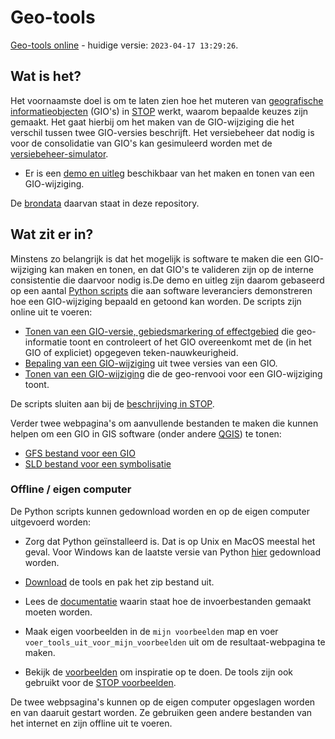 # Geo-tools

[Geo-tools online](https://geo-tools.vercel.app/) - huidige versie: `2023-04-17 13:29:26`.

## Wat is het?

Het voornaamste doel is om te laten zien hoe het muteren van [geografische informatieobjecten](https://koop.gitlab.io/STOP/voorinzage/standaard-preview-b/gio-intro.html) (GIO's) in [STOP](https://koop.gitlab.io/STOP/voorinzage/standaard-preview-b/) werkt, waarom bepaalde keuzes zijn gemaakt. Het gaat hierbij om het maken van de GIO-wijziging die het verschil tussen twee GIO-versies beschrijft. Het versiebeheer dat nodig is voor de consolidatie van GIO's kan gesimuleerd worden met de [versiebeheer-simulator](https://github.com/STOPwerk/Versiebeheer-simulator/).

- Er is een [demo en uitleg](https://geo-tools.vercel.app/voorbeeld) beschikbaar van het maken en tonen van een GIO-wijziging.

De [brondata](broncode/geo-tools/voorbeelden) daarvan staat in deze repository. 

## Wat zit er in?

Minstens zo belangrijk is dat het mogelijk is software te maken die een GIO-wijziging kan maken en tonen, en dat GIO's te valideren zijn op de interne consistentie die daarvoor nodig is.De demo en uitleg zijn daarom gebaseerd op een aantal [Python scripts](broncode/geo-tools) die aan software leveranciers demonstreren hoe een GIO-wijziging bepaald en getoond kan worden. De scripts zijn online uit te voeren:

- [Tonen van een GIO-versie, gebiedsmarkering of effectgebied](https://geo-tools.vercel.app/toon_geo) die geo-informatie toont en controleert of het GIO overeenkomt met de (in het GIO of expliciet) opgegeven teken-nauwkeurigheid.
- [Bepaling van een GIO-wijziging](https://geo-tools.vercel.app/maak_gio_wijziging) uit twee versies van een GIO.
- [Tonen van een GIO-wijziging](https://geo-tools.vercel.app/toon_gio_wijziging) die de geo-renvooi voor een GIO-wijziging toont.

De scripts sluiten aan bij de [beschrijving in STOP](https://koop.gitlab.io/STOP/voorinzage/standaard-preview-b/404.html).

Verder twee webpagina's om aanvullende bestanden te maken die kunnen helpen om een GIO in GIS software (onder andere [QGIS](https://www.qgis.org/)) te tonen:
- [GFS bestand voor een GIO](https://geo-tools.vercel.app/gfs_maker)
- [SLD bestand voor een symbolisatie](https://geo-tools.vercel.app/sld_maker)

### Offline / eigen computer

De Python scripts kunnen gedownload worden en op de eigen computer uitgevoerd worden:

- Zorg dat Python geïnstalleerd is. Dat is op Unix en MacOS meestal het geval. Voor Windows kan de laatste versie van Python [hier](https://www.python.org/downloads/) gedownload worden.

- [Download](download.zip) de tools en pak het zip bestand uit.

- Lees de [documentatie](../../wiki) waarin staat hoe de invoerbestanden gemaakt moeten worden.

- Maak eigen voorbeelden in de `mijn voorbeelden` map en voer `voer_tools_uit_voor_mijn_voorbeelden` uit om de resultaat-webpagina te maken.

- Bekijk de [voorbeelden](broncode/geo-tools/voorbeelden) om inspiratie op te doen. De tools zijn ook gebruikt voor de [STOP voorbeelden](https://gitlab.com/koop/STOP/voorinzage/standaard-preview-b/-/tree/master/voorbeeldenCoderingen/GIO/GIO-wijziging).

De twee webpsagina's kunnen op de eigen computer opgeslagen worden en van daaruit gestart worden. Ze gebruiken geen andere bestanden van het internet en zijn offline uit te voeren.

